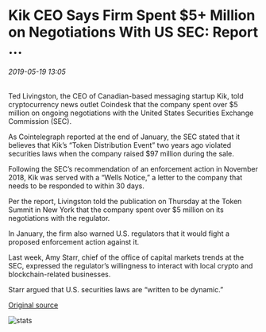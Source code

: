 # Kik CEO Says Firm Spent $5+ Million on Negotiations With US SEC: Report ...

###### 2019-05-19 13:05

Ted Livingston, the CEO of Canadian-based messaging startup Kik, told cryptocurrency news outlet Coindesk that the company spent over $5 million on ongoing negotiations with the United States Securities Exchange Commission (SEC).

As Cointelegraph reported at the end of January, the SEC stated that it believes that Kik’s “Token Distribution Event” two years ago violated securities laws when the company raised $97 million during the sale.

Following the SEC’s recommendation of an enforcement action in November 2018, Kik was served with a “Wells Notice,” a letter to the company that needs to be responded to within 30 days.

Per the report, Livingston told the publication on Thursday at the Token Summit in New York that the company spent over $5 million on its negotiations with the regulator.

In January, the firm also warned U.S. regulators that it would fight a proposed enforcement action against it.

Last week, Amy Starr, chief of the office of capital markets trends at the SEC, expressed the regulator’s willingness to interact with local crypto and blockchain-related businesses.

Starr argued that U.S. securities laws are “written to be dynamic.”

[Original source](https://cointelegraph.com/news/kik-ceo-says-firm-spent-5-million-on-negotiations-with-us-sec-report)

![stats](https://c.statcounter.com/11760860/0/a89fa40b/1/ "stats")